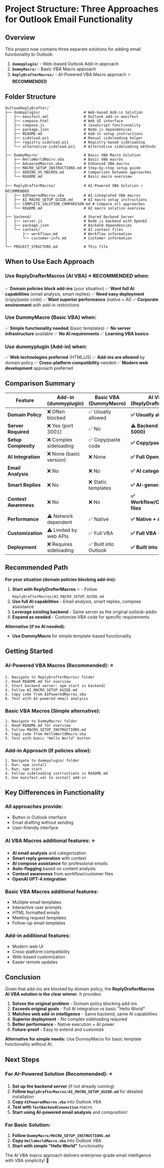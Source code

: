 # Project Structure: Three Approaches for Outlook Email Functionality

## Overview
This project now contains three separate solutions for adding email functionality to Outlook:

1. **`dummyplugin/`** - Web-based Outlook Add-in approach
2. **`DummyMacro/`** - Basic VBA Macro approach  
3. **`ReplyDrafterMacros/`** - AI-Powered VBA Macro approach ⭐ **RECOMMENDED**

## Folder Structure

```
OutlookReplyDrafter/
├── dummyplugin/                    # Web-based Add-in Solution
│   ├── manifest.xml                # Outlook add-in manifest
│   ├── compose.html                # Web UI interface
│   ├── compose.js                  # JavaScript functionality
│   ├── package.json                # Node.js dependencies
│   ├── README.md                   # Add-in setup instructions
│   ├── sideload.ps1                # Manual sideloading helper
│   ├── registry-sideload.ps1       # Registry-based sideloading
│   └── alternative-sideload.ps1    # Alternative sideloading methods
│
├── DummyMacro/                     # Basic VBA Macro Solution
│   ├── HelloWorldMacro.vba         # Basic VBA macros
│   ├── AdvancedMacros.vba          # Enhanced VBA macros
│   ├── MACRO_SETUP_INSTRUCTIONS.md # Step-by-step setup guide
│   ├── ADDINS_VS_MACROS.md         # Comparison between approaches
│   └── README.md                   # Basic macro overview
│
├── ReplyDrafterMacros/             # AI-Powered VBA Solution ⭐ RECOMMENDED
│   ├── AIPoweredMacros.vba         # AI-integrated VBA macros
│   ├── AI_MACRO_SETUP_GUIDE.md     # AI macro setup instructions
│   ├── COMPLETE_SOLUTION_COMPARISON.md # Compare all approaches
│   └── README.md                   # AI macro solution overview
│
├── backend/                        # Shared Backend Server
│   ├── server.js                   # Node.js backend with OpenAI
│   ├── package.json                # Backend dependencies
│   └── context/                    # AI context files
│       ├── workflows.md            # Workflow information
│       └── customer-info.md        # Customer information
│
└── PROJECT_STRUCTURE.md            # This file
```

## When to Use Each Approach

### Use **ReplyDrafterMacros** (AI VBA) ⭐ **RECOMMENDED** when:
✅ **Domain policies block add-ins** (your situation)
✅ **Want full AI capabilities** (email analysis, smart replies)
✅ **Need easy deployment** (copy/paste code)
✅ **Want superior performance** (native + AI)
✅ **Corporate environment** with add-in restrictions

### Use **DummyMacro** (Basic VBA) when:
✅ **Simple functionality needed** (basic templates)
✅ **No server infrastructure** available
✅ **No AI requirements**
✅ **Learning VBA basics**

### Use **dummyplugin** (Add-in) when:
✅ **Web technologies preferred** (HTML/JS)
✅ **Add-ins are allowed** by domain policy
✅ **Cross-platform compatibility** needed
✅ **Modern web development** approach preferred

## Comparison Summary

| Feature | Add-in (dummyplugin) | Basic VBA (DummyMacro) | **AI VBA (ReplyDrafterMacros)** |
|---------|---------------------|------------------------|--------------------------------|
| **Domain Policy** | ❌ Often blocked | ✅ Usually allowed | **✅ Usually allowed** |
| **Server Required** | ❌ Yes (port 3001) | ✅ No | **⚠️ Backend only (port 5000)** |
| **Setup Complexity** | ❌ Complex sideloading | ✅ Copy/paste code | **✅ Copy/paste code** |
| **AI Integration** | ❌ None (basic version) | ❌ None | **✅ Full OpenAI GPT-4** |
| **Email Analysis** | ❌ No | ❌ No | **✅ AI categorization** |
| **Smart Replies** | ❌ No | ❌ Static templates | **✅ AI-generated** |
| **Context Awareness** | ❌ No | ❌ No | **✅ Workflow/Customer files** |
| **Performance** | ⚠️ Network dependent | ✅ Native | **✅ Native + AI** |
| **Customization** | ⚠️ Limited by web APIs | ✅ Full VBA | **✅ Full VBA + AI** |
| **Deployment** | ❌ Requires sideloading | ✅ Built into Outlook | **✅ Built into Outlook** |

## Recommended Path

**For your situation (domain policies blocking add-ins):**

1. **Start with ReplyDrafterMacros** ⭐ - Follow `ReplyDrafterMacros/AI_MACRO_SETUP_GUIDE.md`
2. **Use full AI capabilities** - Email analysis, smart replies, compose assistance
3. **Leverage existing backend** - Same server as the original outlook-addin
4. **Expand as needed** - Customize VBA code for specific requirements

**Alternative (if no AI needed):**
- **Use DummyMacro** for simple template-based functionality

## Getting Started

### AI-Powered VBA Macros (Recommended): ⭐
```
1. Navigate to ReplyDrafterMacros/ folder
2. Read README.md for overview
3. Start backend server: npm start in backend/
4. Follow AI_MACRO_SETUP_GUIDE.md
5. Copy code from AIPoweredMacros.vba
6. Test with AI-powered email analysis
```

### Basic VBA Macros (Simple alternative):
```
1. Navigate to DummyMacro/ folder
2. Read README.md for overview
3. Follow MACRO_SETUP_INSTRUCTIONS.md
4. Copy code from HelloWorldMacro.vba
5. Test with basic "Hello World" button
```

### Add-in Approach (If policies allow):
```
1. Navigate to dummyplugin/ folder
2. Run: npm install
3. Run: npm start
4. Follow sideloading instructions in README.md
5. Use manifest.xml to install add-in
```

## Key Differences in Functionality

### All approaches provide:
- Button in Outlook interface
- Email drafting without sending
- User-friendly interface

### AI VBA Macros additional features: ⭐
- **AI email analysis** and categorization
- **Smart reply generation** with context
- **AI compose assistance** for professional emails
- **Auto-flagging** based on content analysis
- **Context awareness** from workflow/customer files
- **OpenAI GPT-4 integration**

### Basic VBA Macros additional features:
- Multiple email templates
- Interactive user prompts
- HTML formatted emails
- Meeting request templates
- Follow-up email templates

### Add-in additional features:
- Modern web UI
- Cross-platform compatibility
- Web-based customization
- Easier remote updates

## Conclusion

Given that add-ins are blocked by domain policy, the **ReplyDrafterMacros AI VBA solution is the clear winner**. It provides:

1. **Solves the original problem** - Domain policy blocking add-ins
2. **Exceeds original goals** - Full AI integration vs basic "Hello World"
3. **Matches web add-in intelligence** - Same backend, same AI capabilities  
4. **Superior deployment** - No complex sideloading required
5. **Better performance** - Native execution + AI power
6. **Future-proof** - Easy to extend and customize

**Alternative for simple needs:** Use DummyMacro for basic template functionality without AI.

## Next Steps

### For AI-Powered Solution (Recommended): ⭐
1. **Set up the backend server** (if not already running)
2. **Follow `ReplyDrafterMacros/AI_MACRO_SETUP_GUIDE.md`** for detailed installation
3. **Copy `AIPoweredMacros.vba`** into Outlook VBA
4. **Test with `TestBackendConnection`** macro
5. **Start using AI-powered email analysis** and composition!

### For Basic Solution:
1. **Follow `DummyMacro/MACRO_SETUP_INSTRUCTIONS.md`**
2. **Copy `HelloWorldMacro.vba`** into Outlook VBA
3. **Start with simple "Hello World"** functionality

The AI VBA macro approach delivers enterprise-grade email intelligence with VBA simplicity! 🎉
